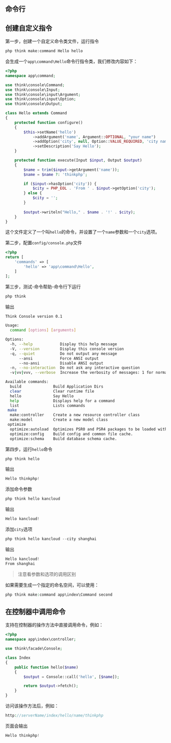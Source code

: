 ## 命令行

## 创建自定义指令

第一步，创建一个自定义命令类文件，运行指令

```bash
php think make:command Hello hello

```

会生成一个`app\command\Hello`命令行指令类，我们修改内容如下：

```php
<?php
namespace app\command;

use think\console\Command;
use think\console\Input;
use think\console\input\Argument;
use think\console\input\Option;
use think\console\Output;

class Hello extends Command
{
    protected function configure()
    {
        $this->setName('hello')
        	->addArgument('name', Argument::OPTIONAL, "your name")
            ->addOption('city', null, Option::VALUE_REQUIRED, 'city name')
        	->setDescription('Say Hello');
    }

    protected function execute(Input $input, Output $output)
    {
    	$name = trim($input->getArgument('name'));
      	$name = $name ?: 'thinkphp';

		if ($input->hasOption('city')) {
        	$city = PHP_EOL . 'From ' . $input->getOption('city');
        } else {
        	$city = '';
        }
        
        $output->writeln("Hello," . $name . '!' . $city);
    }
}
```

这个文件定义了一个叫`hello`的命令，并设置了一个`name`参数和一个`city`选项。

第二步，配置`config/console.php`文件

```php
<?php
return [
    'commands' => [
        'hello' => 'app\command\Hello',
    ]
];
```

第三步，测试-命令帮助-命令行下运行

```bash
php think

```

输出

```bash
Think Console version 0.1

Usage:
  command [options] [arguments]

Options:
  -h, --help            Display this help message
  -V, --version         Display this console version
  -q, --quiet           Do not output any message
      --ansi            Force ANSI output
      --no-ansi         Disable ANSI output
  -n, --no-interaction  Do not ask any interactive question
  -v|vv|vvv, --verbose  Increase the verbosity of messages: 1 for normal output, 2 for more verbose output and 3 for debug

Available commands:
  build              Build Application Dirs
  clear              Clear runtime file
  hello              Say Hello 
  help               Displays help for a command
  list               Lists commands
 make
  make:controller    Create a new resource controller class
  make:model         Create a new model class
 optimize
  optimize:autoload  Optimizes PSR0 and PSR4 packages to be loaded with classmaps too, good for production.
  optimize:config    Build config and common file cache.
  optimize:schema    Build database schema cache.

```

第四步，运行`hello`命令

```php
php think hello

```

输出

```php
Hello thinkphp!
```

添加命令参数

```php
php think hello kancloud

```

输出

```php
Hello kancloud!
```

添加`city`选项

```php
php think hello kancloud --city shanghai

```

输出

```php
Hello kancloud!
From shanghai

```

> 注意看参数和选项的调用区别

如果需要生成一个指定的命名空间，可以使用：

```php
php think make:command app\index\Command second
```

## 在控制器中调用命令

支持在控制器的操作方法中直接调用命令，例如：

```php
<?php
namespace app\index\controller;

use think\facade\Console;

class Index
{
    public function hello($name)
    {
        $output = Console::call('hello', [$name]);

        return $output->fetch();
    }
}
```

访问该操作方法后，例如：

```php
http://serverName/index/hello/name/thinkphp

```

页面会输出

```php
Hello thinkphp!
```



